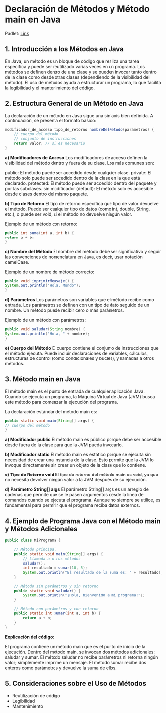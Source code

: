 # Declaración de Métodos y Método main en Java

Padlet: [Link](https://padlet.com/mtcalderonalejandro/declaraci-n-de-m-todos-y-m-todo-main-en-java-l10c671ch9m0knch)

## 1. Introducción a los Métodos en Java
   En Java, un método es un bloque de código que realiza una tarea específica y puede ser reutilizado varias veces en un programa. Los métodos se definen dentro de una clase y se pueden invocar tanto dentro de la clase como desde otras clases (dependiendo de la visibilidad del método). El uso de métodos ayuda a estructurar un programa, lo que facilita la legibilidad y el mantenimiento del código.

## 2. Estructura General de un Método en Java
   La declaración de un método en Java sigue una sintaxis bien definida. A continuación, se presenta el formato básico:


```java
modificador_de_acceso tipo_de_retorno nombreDelMetodo(parametros) {
    // cuerpo del método
    // conjunto de instrucciones
    return valor; // si es necesario
}
```

**a) Modificadores de Acceso**
Los modificadores de acceso definen la visibilidad del método dentro y fuera de su clase. Los más comunes son:

public: El método puede ser accedido desde cualquier clase.
private: El método solo puede ser accedido dentro de la clase en la que está declarado.
protected: El método puede ser accedido dentro del paquete y por las subclases.
sin modificador (default): El método solo es accesible desde clases dentro del mismo paquete.

**b) Tipo de Retorno**
El tipo de retorno especifica qué tipo de valor devuelve el método. Puede ser cualquier tipo de datos (como int, double, String, etc.), o puede ser void, si el método no devuelve ningún valor.

Ejemplo de un método con retorno:

```java
public int suma(int a, int b) {
return a + b;
}
```
<div style="page-break-before:always"></div>

**c) Nombre del Método**
El nombre del método debe ser significativo y seguir las convenciones de nomenclatura en Java, es decir, usar notación camelCase.

Ejemplo de un nombre de método correcto:

```java
public void imprimirMensaje() {
System.out.println("Hola, Mundo");
}
```

**d) Parámetros**
Los parámetros son variables que el método recibe como entrada. Los parámetros se definen con un tipo de dato seguido de un nombre. Un método puede recibir cero o más parámetros.

Ejemplo de un método con parámetros:

```java
public void saludar(String nombre) {
System.out.println("Hola, " + nombre);
}
```

**e) Cuerpo del Método**
El cuerpo contiene el conjunto de instrucciones que el método ejecuta. Puede incluir declaraciones de variables, cálculos, estructuras de control (como condicionales y bucles), y llamadas a otros métodos.

## 3. Método main en Java
   El método main es el punto de entrada de cualquier aplicación Java. Cuando se ejecuta un programa, la Máquina Virtual de Java (JVM) busca este método para comenzar la ejecución del programa.

La declaración estándar del método main es:

```java
public static void main(String[] args) {
// cuerpo del método
}
```

**a) Modificador public**
El método main es público porque debe ser accesible desde fuera de la clase para que la JVM pueda invocarlo.

**b) Modificador static**
El método main es estático porque se ejecuta sin necesidad de crear una instancia de la clase. Esto permite que la JVM lo invoque directamente sin crear un objeto de la clase que lo contiene.

**c) Tipo de Retorno void**
El tipo de retorno del método main es void, ya que no necesita devolver ningún valor a la JVM después de su ejecución.

**d) Parámetro String[] args**
El parámetro String[] args es un arreglo de cadenas que permite que se le pasen argumentos desde la línea de comandos cuando se ejecuta el programa. Aunque no siempre se utilice, es fundamental para permitir que el programa reciba datos externos.

## 4. Ejemplo de Programa Java con el Método main y Métodos Adicionales

```java
public class MiPrograma {

    // Método principal
    public static void main(String[] args) {
        // Llamada a otros métodos
        saludar();
        int resultado = sumar(10, 5);
        System.out.println("El resultado de la suma es: " + resultado);
    }

    // Método sin parámetros y sin retorno
    public static void saludar() {
        System.out.println("¡Hola, bienvenido a mi programa!");
    }

    // Método con parámetros y con retorno
    public static int sumar(int a, int b) {
        return a + b;
    }
}
```

**Explicación del código:**

El programa contiene un método main que es el punto de inicio de la ejecución.
Dentro del método main, se invocan dos métodos adicionales: saludar y sumar.
El método saludar no recibe parámetros ni retorna ningún valor; simplemente imprime un mensaje.
El método sumar recibe dos enteros como parámetros y devuelve la suma de ellos. 

## 5. Consideraciones sobre el Uso de Métodos

* Reutilización de código
* Legibilidad
* Mantenimiento
